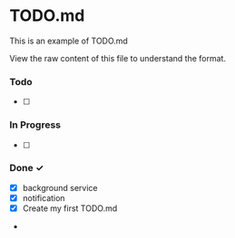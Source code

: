 # TODO.md

This is an example of TODO.md

View the raw content of this file to understand the format.

### Todo

- [ ] 


### In Progress

- [ ] 

### Done ✓
- [x] background service
- [x] notification
- [x] Create my first TODO.md
- 

